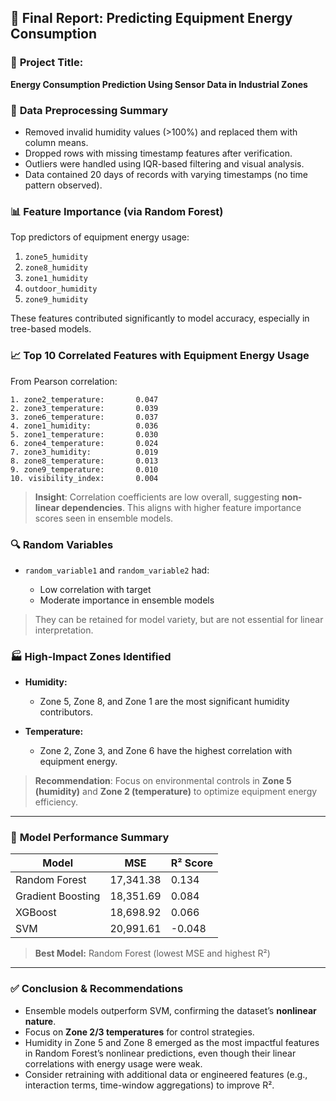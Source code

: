 ## 📄 **Final Report: Predicting Equipment Energy Consumption**

### 📌 **Project Title:**

**Energy Consumption Prediction Using Sensor Data in Industrial Zones**

### 🧹 **Data Preprocessing Summary**

* Removed invalid humidity values (>100%) and replaced them with column means.
* Dropped rows with missing timestamp features after verification.
* Outliers were handled using IQR-based filtering and visual analysis.
* Data contained 20 days of records with varying timestamps (no time pattern observed).

### 📊 **Feature Importance (via Random Forest)**

Top predictors of equipment energy usage:

1. `zone5_humidity`
2. `zone8_humidity`
3. `zone1_humidity`
4. `outdoor_humidity`
5. `zone9_humidity`

These features contributed significantly to model accuracy, especially in tree-based models.

### 📈 **Top 10 Correlated Features with Equipment Energy Usage**

From Pearson correlation:

```
1. zone2_temperature:       0.047
2. zone3_temperature:       0.039
3. zone6_temperature:       0.037
4. zone1_humidity:          0.036
5. zone1_temperature:       0.030
6. zone4_temperature:       0.024
7. zone3_humidity:          0.019
8. zone8_temperature:       0.013
9. zone9_temperature:       0.010
10. visibility_index:       0.004
```

> **Insight**: Correlation coefficients are low overall, suggesting **non-linear dependencies**. This aligns with higher feature importance scores seen in ensemble models.

### 🔍 **Random Variables**

* `random_variable1` and `random_variable2` had:

  * Low correlation with target
  * Moderate importance in ensemble models

> They can be retained for model variety, but are not essential for linear interpretation.

### 🏭 **High-Impact Zones Identified**

* **Humidity:**

  * Zone 5, Zone 8, and Zone 1 are the most significant humidity contributors.
* **Temperature:**

  * Zone 2, Zone 3, and Zone 6 have the highest correlation with equipment energy.

> **Recommendation**: Focus on environmental controls in **Zone 5 (humidity)** and **Zone 2 (temperature)** to optimize equipment energy efficiency.

---

### 🤖 **Model Performance Summary**

| Model             | MSE       | R² Score |
| ----------------- | --------- | -------- |
| Random Forest     | 17,341.38 | 0.134    |
| Gradient Boosting | 18,351.69 | 0.084    |
| XGBoost           | 18,698.92 | 0.066    |
| SVM               | 20,991.61 | -0.048   |

> **Best Model:** Random Forest (lowest MSE and highest R²)

---

### ✅ **Conclusion & Recommendations**

* Ensemble models outperform SVM, confirming the dataset’s **nonlinear nature**.
* Focus on **Zone 2/3 temperatures** for control strategies.
* Humidity in Zone 5 and Zone 8 emerged as the most impactful features in Random Forest’s nonlinear predictions, even though their linear correlations with energy usage were weak.
* Consider retraining with additional data or engineered features (e.g., interaction terms, time-window aggregations) to improve R².
